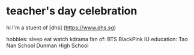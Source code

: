 # teacher's day celebration

hi I'm a stuent of [dhs] (https://www.dhs.sg)

hobbies: sleep
         eat
         watch kdrama
fan of: BTS
        BlackPink
        IU
education: Tao Nan School
           Dunman High School
